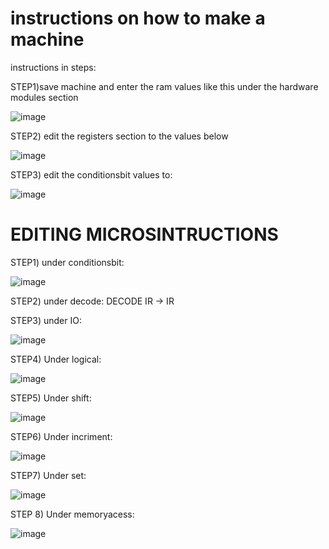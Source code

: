 # instructions on how to make a machine

instructions in steps:


STEP1)save machine and enter the ram values like this under the hardware modules section


![image](https://github.com/tanaymalik/cpusim/assets/86181483/fe65038a-46f2-45a7-b199-fa28b44fe046)



STEP2) edit the registers section to the values below

![image](https://github.com/tanaymalik/cpusim/assets/86181483/658d7643-8eee-443c-8101-28e32b55a55c)


STEP3) edit the conditionsbit values to:

![image](https://github.com/tanaymalik/cpusim/assets/86181483/3af96f0a-82f8-4915-ac08-3667b5d1aec2)


# EDITING MICROSINTRUCTIONS
STEP1) under conditionsbit:

![image](https://github.com/tanaymalik/cpusim/assets/86181483/e97deec6-770c-4dd1-a541-374f865e9171)


STEP2) under decode:
DECODE IR -> IR



STEP3) under IO:

![image](https://github.com/tanaymalik/cpusim/assets/86181483/e64f5cd7-c61a-4294-b068-56479db0136c)


STEP4) Under logical:


![image](https://github.com/tanaymalik/cpusim/assets/86181483/f3c62c22-d962-4e2d-81ab-aea61f71ea50)


STEP5) Under shift:


![image](https://github.com/tanaymalik/cpusim/assets/86181483/3beb2ceb-6fbf-4b56-bb97-8ad3f04c641c)


STEP6) Under incriment:


![image](https://github.com/tanaymalik/cpusim/assets/86181483/6e0b45b9-96a0-4927-bdc4-8beb2fd49fe2)



STEP7) Under set:

![image](https://github.com/tanaymalik/cpusim/assets/86181483/b1f9ac32-4268-4843-b412-81d88a19a3d2)


STEP 8) Under memoryacess:


![image](https://github.com/tanaymalik/cpusim/assets/86181483/da9e5aca-cdf7-4a82-8f7b-ed55ce7a9a39)




















